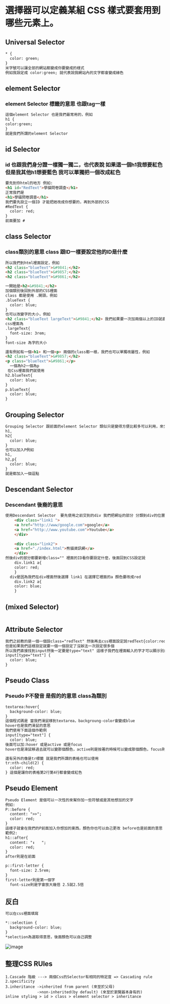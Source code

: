 # 選擇器可以定義某組 CSS 樣式要套用到哪些元素上。
## Universal Selector
```html
* {
  color: green;
}
米字號可以讓全部的網站都變成你要變成的樣式
例如我設定成 color:green; 就代表說我網站內的文字都會變成綠色
```
## element Selector 
### element Selector 標籤的意思 也跟tag一樣
```html
這個element Selector 也是我們最常用的，例如 
h1 {
color:green;
} 
就是我們所謂的element Selector
```
## id Selector 
### id 也跟我們身分證一樣獨一獨二，也代表說 如果這一個h1我想要紅色 但是我其他h1想要藍色 我可以單獨把一個改成紅色 
```html
要先到你html的地方 例如:
<h1 id="RedText">學貓問卷調查</h1>
正常我們是 
<h1>學貓問卷調查</h1>
我們要先設立一個ID 才能把她改成你想要的，再到外部的CSS 
#RedText {
  color: red;
}
前面要加 #
```
## class Selector 
### class類別的意思 class 跟ID一樣要設定他的ID是什麼
```html
所以我們到html裡面設定，例如
<h2 class="blueText">&#9841;</h2>
<h2 class="blueText">&#9857;</h2>
<h2 class="blueText">&#9861;</h2>

一開始是<h2>&#9841;</h2>
加個類別後回到外部的CSS裡面
class 都是使用 .開頭，例如
.blueText {
  color: blue;
}
也可以改變字的大小，例如
<h2 class="blueText largeText">&#9841;</h2> 我們如果要一次加兩個以上的ID就直接空格加在class後面就好了
css裡面為 
.largeText{
  font-size: 3rem;
}
font-size 為字的大小

還有例如有一個<h1> 和一個<p> 兩個的class都一樣，我們也可以單獨改屬性，例如
<h2 class="blueText">&#9857;</h2>
<p class="blueText">&#9861;</p>  
  一個為h2一個為p
 在Css裡面我們就使用
h2.blueText{
  color: blue;
}
p.blueText{
  color: blue;
}
```
## Grouping Selector 
```html
Grouping Selector 跟前面的element Selector 類似只是變得方便比較多可以利用，來分開，一次寫完你要的樣式
h1,
h2{
  color: blue;
}
也可以加入P例如
h1,
h2,p{
  color: blue;
}
就是都加入一個逗點
```
## Descendant Selector 
### Descendant 後裔的意思
```html
使用Descendant Selector  要先使用之前交到的div 我們把網址的部分 分類到div的位置，例如
    <div class="link1 ">
    <a href="http://www/google.com">google</a>
    <a href="http://www.youtube.com">Youtube</a>
    </div>
    
    <div class="link2">
    <a href="./index.html">熊貓資訊網</a>
    </div>
然後div的部分都要新增class="" 裡面的ID看你要設定什麼，後面回到CSS設定說
    div.link1 a{
    color: red;
    }
  div是因為我們在div裡面然後選擇 link1 在選擇它裡面的a 顏色要改成red
    div.link2 a{
    color: blue;
    }
```
## (mixed Selector)
```html
```
## Attribute Selector 
```html
我們之前教的是一個一個設class="redText" 然後再去css裡面設定說redText{color:red;}
但是如果我們這樣設定就要一個一個設定了沒辦法一次設定很多個
所以我們直接找到input然後一定要是type="text" 這樣子我們在裡面輸入的字才可以顯示別的顏色
input[type="text"] {
  color: blue;
}
```
## Pseudo Class 
### Pseudo P不發音 是假的的意思 class為類別
```html
textarea:hover{
  background-color: blue;
} 
這個程式碼是 當我們滑鼠移到textarea，backgroung-color會變成blue
hover也是我們滑鼠的意思
我們使用下面這個作範例
input[type="text"] {
  color: blue;
後面可以加:hover 或是active 或是focus
hover也是滑鼠移過去就可以變那個顏色，active則是按著的時候可以變成那個顏色，focus則是按一下就可以了等按另一個就會變回去了

還有另外的像是tr標籤 就是我們所謂的表格也可以使用
tr:nth-child(2) {
  color: red;
} 這個是讓你的表格第2行第4行都會變成紅色
```
## Pseudo Element 
```html
Pseudo Element 是個可以一次性的來幫你加一些符號或是其他想加的文字
例如:
P::before {
  content: ">>";
  color: red;
}
這樣子就會在我們的P前面加入你想加的東西，顏色你也可以自己更改 before也是前面的意思
範例2:
h1::after{
  content: "↕	";
  color: red;
}
after則是在前面

p::first-letter {
  font-size: 2.5rem;
} 
first-letter則是第一個字
  font-size則是字會放大幾倍 2.5就2.5倍
```
## 反白
```html
可以在css裡面填寫

*::selection {
  background-color: blue;
}
*selection為選取得意思，後面顏色可以自己調整
```
![image](https://user-images.githubusercontent.com/55682616/131243889-ca10ac48-966b-4c12-8dab-35d7d09bc4ce.png)

## 整理CSS RUles 
```
1.Cascade 階級 ---> 兩個Css的Selector有相同的特定度 => Cascading rule 
2.specificity 
3.inheritance ->inherited from parent (來至於父母)
              ->non-inherited(by default) (來至於瀏覽器本身有的)
inline styling > id > class > element selector > inheritance   
```
